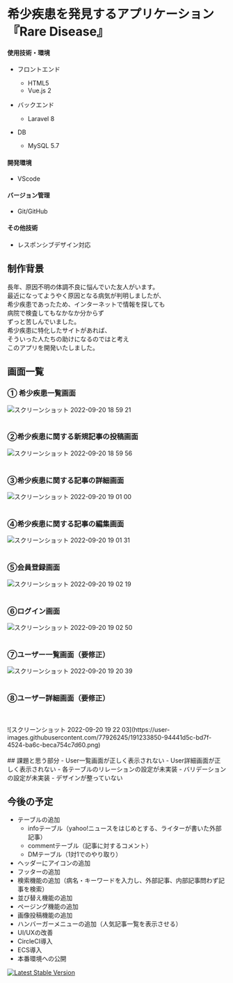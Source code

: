 # 希少疾患を発見するアプリケーション『Rare Disease』

#### 使用技術・環境
- フロントエンド
  - HTML5
  - Vue.js 2

- バックエンド
  - Laravel 8

- DB
  - MySQL 5.7

#### 開発環境
- VScode

#### バージョン管理
- Git/GitHub

#### その他技術
- レスポンシブデザイン対応

## 制作背景
長年、原因不明の体調不良に悩んでいた友人がいます。<br>
最近になってようやく原因となる病気が判明しましたが、<br>
希少疾患であったため、インターネットで情報を探しても<br>
病院で検査してもなかなか分からず<br>
ずっと苦しんでいました。<br>
希少疾患に特化したサイトがあれば、<br>
そういった人たちの助けになるのではと考え<br>
このアプリを開発いたしました。<br>

## 画面一覧
### ① 希少疾患一覧画面
![スクリーンショット 2022-09-20 18 59 21](https://user-images.githubusercontent.com/77926245/191229895-b32ad046-0ab0-4526-b290-e97310f789a7.png)
<br>
<br>
### ②希少疾患に関する新規記事の投稿画面
![スクリーンショット 2022-09-20 18 59 56](https://user-images.githubusercontent.com/77926245/191229920-262375b0-02c5-41b7-928a-a84ecceeee8d.png)
<br>
<br>
### ③希少疾患に関する記事の詳細画面
![スクリーンショット 2022-09-20 19 01 00](https://user-images.githubusercontent.com/77926245/191229935-cdfa6b16-f610-4920-bf2b-7941b6b1b6fb.png)
<br>
<br>
### ④希少疾患に関する記事の編集画面
![スクリーンショット 2022-09-20 19 01 31](https://user-images.githubusercontent.com/77926245/191229945-18935e88-cc0a-464c-b7b8-5bcc8fb72609.png)
<br>
<br>
### ⑤会員登録画面
![スクリーンショット 2022-09-20 19 02 19](https://user-images.githubusercontent.com/77926245/191231711-5d1f0167-8920-4b71-81f4-f145d6b172cf.png)
<br>
<br>
### ⑥ログイン画面
![スクリーンショット 2022-09-20 19 02 50](https://user-images.githubusercontent.com/77926245/191231741-9c863c9d-ec01-4433-957b-5dacf7a153d0.png)
<br>
<br>
### ⑦ユーザー一覧画面（要修正）
![スクリーンショット 2022-09-20 19 20 39](https://user-images.githubusercontent.com/77926245/191233457-fdde7fb9-1a88-4c5d-8fe8-ea1bdb5ef4da.png)
<br>
<br>
### ⑧ユーザー詳細画面（要修正）
<br>
<br>
![スクリーンショット 2022-09-20 19 22 03](https://user-images.githubusercontent.com/77926245/191233850-94441d5c-bd7f-4524-ba6c-beca754c7d60.png)
<br>
<br>
## 課題と思う部分
- User一覧画面が正しく表示されない
- User詳細画面が正しく表示されない
- 各テーブルのリレーションの設定が未実装
- バリデーションの設定が未実装
- デザインが整っていない

## 今後の予定
- テーブルの追加
  - infoテーブル（yahoo!ニュースをはじめとする、ライターが書いた外部記事）
  - commentテーブル（記事に対するコメント）
  - DMテーブル（1対1でのやり取り）
- ヘッダーにアイコンの追加
- フッターの追加
- 検索機能の追加（病名・キーワードを入力し、外部記事、内部記事問わず記事を検索）
- 並び替え機能の追加
- ページング機能の追加
- 画像投稿機能の追加
- ハンバーガーメニューの追加（人気記事一覧を表示させる）
- UI/UXの改善
- CircleCI導入
- ECS導入
- 本番環境への公開


<a href="https://packagist.org/packages/laravel/framework"><img src="https://img.shields.io/packagist/v/laravel/framework" alt="Latest Stable Version"></a>
